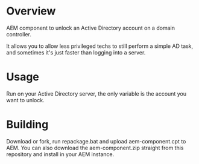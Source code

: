# Overview #
AEM component to unlock an Active Directory account on a domain controller.

It allows you to allow less privileged techs to still perform a simple AD task, and sometimes it's just faster than logging into a server.

# Usage #
Run on your Active Directory server, the only variable is the account you want to unlock.

# Building #
Download or fork, run repackage.bat and upload aem-component.cpt to AEM. You can also download the aem-component.zip straight from this repository and install in your AEM instance.